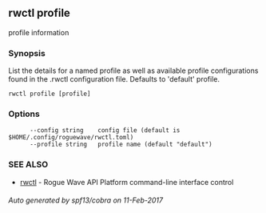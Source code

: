 ## rwctl profile

profile information

### Synopsis


List the details for a named profile as well as available profile
configurations found in the .rwctl configuration file.
Defaults to 'default' profile.

```
rwctl profile [profile]
```

### Options

```
      --config string    config file (default is $HOME/.config/roguewave/rwctl.toml)
      --profile string   profile name (default "default")
```

### SEE ALSO
* [rwctl](rwctl.md)	 - Rogue Wave API Platform command-line interface control

###### Auto generated by spf13/cobra on 11-Feb-2017
